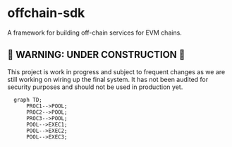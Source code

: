 # offchain-sdk
A framework for building off-chain services for EVM chains. 

## 🚧 WARNING: UNDER CONSTRUCTION 🚧

This project is work in progress and subject to frequent changes as we are still working on wiring up the final system.
It has not been audited for security purposes and should not be used in production yet.



```mermaid
  graph TD;
      PROC1-->POOL;
      PROC2-->POOL;
      PROC3-->POOL;
      POOL-->EXEC1;
      POOL-->EXEC2;
      POOL-->EXEC3;
```

